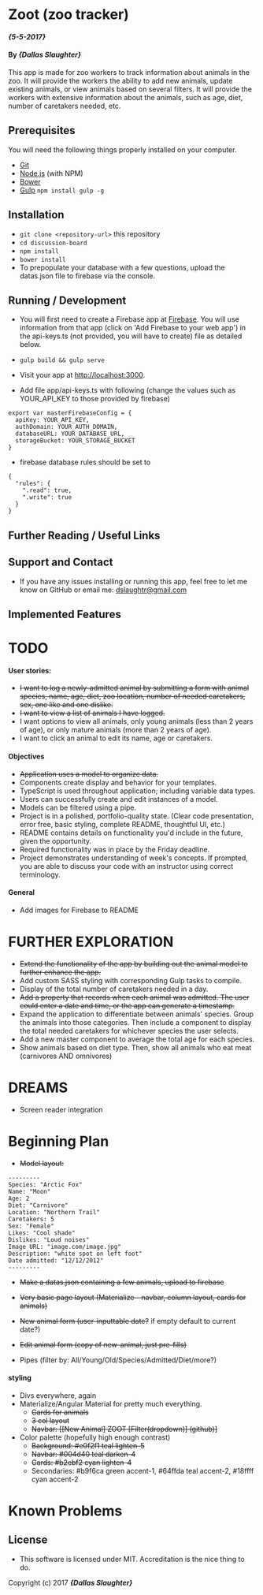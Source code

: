# Zoot (zoo tracker)

#### _{5-5-2017}_

#### By _**{Dallas Slaughter}**_


This app is made for zoo workers to track information about animals in the zoo. It will provide the workers the ability to add new animals, update existing animals, or view animals based on several filters. It will provide the workers with extensive information about the animals, such as age, diet, number of caretakers needed, etc.


## Prerequisites

You will need the following things properly installed on your computer.

* [Git](https://git-scm.com/)
* [Node.js](https://nodejs.org/) (with NPM)
* [Bower](https://bower.io/)
* [Gulp](http://gulpjs.com) `npm install gulp -g`


## Installation

* `git clone <repository-url>` this repository
* `cd discussion-board`
* `npm install`
* `bower install`
* To prepopulate your database with a few questions, upload the datas.json file to firebase via the console.


## Running / Development

* You will first need to create a Firebase app at [Firebase](https://firebase.google.com). You will use information from that app (click on 'Add Firebase to your web app') in the api-keys.ts (not provided, you will have to create) file as detailed below.
* `gulp build && gulp serve`
* Visit your app at [http://localhost:3000](http://localhost:3000).


* Add file app/api-keys.ts with following (change the values such as YOUR_API_KEY to those provided by firebase)
```
export var masterFirebaseConfig = {
  apiKey: YOUR_API_KEY,
  authDomain: YOUR_AUTH_DOMAIN,
  databaseURL: YOUR_DATABASE_URL,
  storageBucket: YOUR_STORAGE_BUCKET
}
```

* firebase database rules should be set to
```
{
  "rules": {
    ".read": true,
    ".write": true
  }
}
```


## Further Reading / Useful Links


## Support and Contact

* If you have any issues installing or running this app, feel free to let me know on GitHub or email me: dslaughtr@gmail.com


## Implemented Features



TODO
======
#### User stories:
+ ~~I want to log a newly-admitted animal by submitting a form with animal species, name, age, diet, zoo location, number of needed caretakers, sex, one like and one dislike.~~
+ ~~I want to view a list of animals I have logged.~~
+ I want options to view all animals, only young animals (less than 2 years of age), or only mature animals (more than 2 years of age).
+ I want to click an animal to edit its name, age or caretakers.

#### Objectives
+ ~~Application uses a model to organize data.~~
+ Components create display and behavior for your templates.
+ TypeScript is used throughout application; including variable data types.
+ Users can successfully create and edit instances of a model.
+ Models can be filtered using a pipe.
+ Project is in a polished, portfolio-quality state. (Clear code presentation, error free, basic styling, complete README, thoughtful UI, etc.)
+ README contains details on functionality you'd include in the future, given the opportunity.
+ Required functionality was in place by the Friday deadline.
+ Project demonstrates understanding of week's concepts. If prompted, you are able to discuss your code with an instructor using correct terminology.

#### General
+ Add images for Firebase to README

FURTHER EXPLORATION
======
+ ~~Extend the functionality of the app by building out the animal model to further enhance the app.~~
+ Add custom SASS styling with corresponding Gulp tasks to compile.
+ Display of the total number of caretakers needed in a day.
+ ~~Add a property that records when each animal was admitted. The user could enter a date and time, or the app can generate a timestamp.~~
+ Expand the application to differentiate between animals' species. Group the animals into those categories. Then include a component to display the total needed caretakers for whichever species the user selects.
+ Add a new master component to average the total age for each species.
+ Show animals based on diet type. Then, show all animals who eat meat (carnivores AND omnivores)

DREAMS
======
+ Screen reader integration

Beginning Plan
======

+ ~~Model layout:~~
```
---------
Species: "Arctic Fox"
Name: "Moon"
Age: 2
Diet: "Carnivore"
Location: "Northern Trail"
Caretakers: 5
Sex: "Female"
Likes: "Cool shade"
Dislikes: "Loud noises"
Image URL: "image.com/image.jpg"
Description: "white spot on left foot"
Date admitted: "12/12/2012"
---------
```

+ ~~Make a datas.json containing a few animals, upload to firebase~~

+ ~~Very basic page layout (Materialize - navbar, column layout, cards for animals)~~

+ ~~New animal form (user-inputtable date?~~ if empty default to current date?)

+ ~~Edit animal form (copy of new-animal, just pre-fills)~~

+ Pipes (filter by: All/Young/Old/Species/Admitted/Diet/more?)

#### styling
+ Divs everywhere, again
+ Materialize/Angular Material for pretty much everything.
  * ~~Cards for animals~~
  * ~~3 col layout~~
  * ~~Navbar: [[New Animal]     ZOOT     [Filter(dropdown)] (github)]~~
+ Color palette (hopefully high enough contrast)
  * ~~Background: #e0f2f1 teal lighten-5~~
  * ~~Navbar: #004d40 teal darken-4~~
  * ~~Cards: #b2ebf2 cyan lighten-4~~
  * Secondaries: #b9f6ca green accent-1, #64ffda teal accent-2, #18ffff cyan accent-2


# Known Problems



## License

* This software is licensed under MIT. Accreditation is the nice thing to do.


Copyright (c) 2017 **_{Dallas Slaughter}_**
